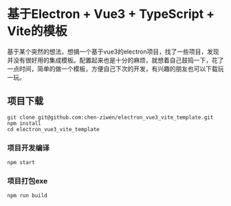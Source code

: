 # 基于Electron + Vue3 + TypeScript + Vite的模板
基于某个突然的想法，想搞一个基于vue3的electron项目，找了一些项目，发现并没有很好用的集成模板。配置起来也是十分的麻烦，就想着自己鼓捣一下，花了一点时间，简单的做一个模板，方便自己下次的开发，有兴趣的朋友也可以下载玩一玩。

## 项目下载
```
git clone git@github.com:chen-ziwen/electron_vue3_vite_template.git
npm install
cd electron_vue3_vite_template
```

### 项目开发编译
```
npm start
```

### 项目打包exe
```
npm run build
```
